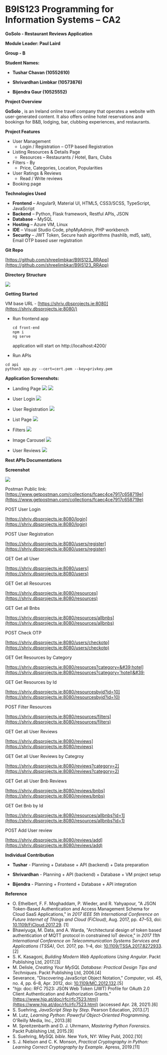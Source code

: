 # **B9IS123 Programming for Information Systems – CA2**

**GoSolo - Restaurant Reviews Application**

**Module Leader: Paul Laird**

**Group - B**

**Student Names:**

- **Tushar Chavan (10552610)**

- **Shrivardhan Limbkar (10573876)**

- **Bijendra Gaur (10525552)**

**Project Overview**

**GoSolo** , is an Ireland online travel company that operates a website with user-generated content. It also offers online hotel reservations and bookings for B&amp;B, lodging, bar, clubbing experiences, and restaurants.

**Project Features**

- User Management
  - Login / Registration – OTP based Registration
- Listing Resources &amp; Details Page
  - Resources – Restaurants / Hotel, Bars, Clubs
- Filters - By
  - Price, Categories, Location, Popularities
- User Ratings &amp; Reviews
  - Read / Write reviews
- Booking page

**Technologies Used**

- **Frontend** – Angular9, Material UI, HTML5, CSS3/SCSS, TypeScript, JavaScript
- **Backend** – Python, Flask framework, Restful APIs, JSON
- **Database** – MySQL
- **Hosting** – Azure VM, Linux
- **IDE** – Visual Studio Code, phpMyAdmin, PHP workbench
- **Security** – JWT Token, Secure hash algorithms (hashlib, md5, salt), Email OTP based user registration

**Git Repo**

[https://github.com/shreelimbkar/B9IS123_RRApp](https://github.com/shreelimbkar/B9IS123_RRApp)

**Directory Structure**

![](directory_str.png)

**Getting Started**

VM base URL - [https://shriv.dbsprojects.ie:8080](https://shriv.dbsprojects.ie:8080/)

- Run frontend app

  ```
  cd front-end
  npm i
  ng serve
  ```

  application will start on http://localhost:4200/

- Run APIs

```
cd api
python3 app.py --cert=cert.pem --key=privkey.pem
```

**Application Screenshots:**

- Landing Page
  ![](./screenshots/landing_page.png)
  ![](./screenshots/landing_page1.png)

- User Login
  ![](./screenshots/user_login.png)

- User Registration
  ![](./screenshots/user_registration.png)

- List Page
  ![](./screenshots/listing_filters.png)

- Filters
  ![](./screenshots/filters.png)

- Image Carousel
  ![](./screenshots/gallary_page.png)

- User Reviews
  ![](./screenshots/user_review.png)

**Rest APIs Documentations**

**Screenshot**

![](restapi_documentation.png)

Postman Public link:[https://www.getpostman.com/collections/fcaec4ce7917c658719e](https://www.getpostman.com/collections/fcaec4ce7917c658719e)

POST User Login

[https://shriv.dbsprojects.ie:8080/login](https://shriv.dbsprojects.ie:8080/login)

POST User Registration

[https://shriv.dbsprojects.ie:8080/users/register](https://shriv.dbsprojects.ie:8080/users/register)

GET Get all User

[https://shriv.dbsprojects.ie:8080/users](https://shriv.dbsprojects.ie:8080/users)

GET Get all Resources

[https://shriv.dbsprojects.ie:8080/resources](https://shriv.dbsprojects.ie:8080/resources)

GET Get all Bnbs

[https://shriv.dbsprojects.ie:8080/resources/allbnbs](https://shriv.dbsprojects.ie:8080/resources/allbnbs)

POST Check OTP

[https://shriv.dbsprojects.ie:8080/users/checkotp](https://shriv.dbsprojects.ie:8080/users/checkotp)

GET Get Resources by Category

[https://shriv.dbsprojects.ie:8080/resources?category=&#39;hotel](https://shriv.dbsprojects.ie:8080/resources?category='hotel)&#39;

GET Get Resources by Id

[https://shriv.dbsprojects.ie:8080/resourcesbyid?id=10](https://shriv.dbsprojects.ie:8080/resourcesbyid?id=10)

POST Filter Resources

[https://shriv.dbsprojects.ie:8080/resources/filters](https://shriv.dbsprojects.ie:8080/resources/filters)

GET Get all User Reviews

[https://shriv.dbsprojects.ie:8080/reviews](https://shriv.dbsprojects.ie:8080/reviews)

GET Get all User Reviews by Categroy

[https://shriv.dbsprojects.ie:8080/reviews?category=2](https://shriv.dbsprojects.ie:8080/reviews?category=2)

GET Get all User Bnb Reviews

[https://shriv.dbsprojects.ie:8080/reviews/bnbs](https://shriv.dbsprojects.ie:8080/reviews/bnbs)

GET Get Bnb by Id

[https://shriv.dbsprojects.ie:8080/resources/allbnbs?id=1](https://shriv.dbsprojects.ie:8080/resources/allbnbs?id=1)

POST Add User review

[https://shriv.dbsprojects.ie:8080/reviews/add](https://shriv.dbsprojects.ie:8080/reviews/add)

**Individual Contribution**

- **Tushar** - Planning + Database + API (backend) + Data preparation

- **Shrivardhan** - Planning + API (backend) + Database + VM project setup

- **Bijendra** - Planning + Frontend + Database + API integration

**Reference**

- O. Ethelbert, F. F. Moghaddam, P. Wieder, and R. Yahyapour, &quot;A JSON Token-Based Authentication and Access Management Schema for Cloud SaaS Applications,&quot; in _2017 IEEE 5th International Conference on Future Internet of Things and Cloud (FiCloud)_, Aug. 2017, pp. 47–53, doi: [10.1109/FiCloud.2017.29](https://doi.org/10.1109/FiCloud.2017.29). [1]
- Bhawiyuga, M. Data, and A. Warda, &quot;Architectural design of token based authentication of MQTT protocol in constrained IoT device,&quot; in _2017 11th International Conference on Telecommunication Systems Services and Applications (TSSA)_, Oct. 2017, pp. 1–4, doi: [10.1109/TSSA.2017.8272933](https://doi.org/10.1109/TSSA.2017.8272933). [2]
- S. K. Kasagoni, _Building Modern Web Applications Using Angular_. Packt Publishing Ltd, 2017.[3]
- M. Delisle, _Creating Your MySQL Database: Practical Design Tips and Techniques_. Packt Publishing Ltd, 2006.[4]
- Severance, &quot;Discovering JavaScript Object Notation,&quot; _Computer_, vol. 45, no. 4, pp. 6–8, Apr. 2012, doi: [10.1109/MC.2012.132](https://doi.org/10.1109/MC.2012.132).[5]
- &quot;hjp: doc: RFC 7523: JSON Web Token (JWT) Profile for OAuth 2.0 Client Authentication and Authorization Grants.&quot; [https://www.hjp.at/doc/rfc/rfc7523.html](https://www.hjp.at/doc/rfc/rfc7523.html) (accessed Apr. 28, 2021).[6]
- S. Suehring, _JavaScript Step by Step_. Pearson Education, 2013.[7]
- M. Lutz, _Learning Python: Powerful Object-Oriented Programming_. O&#39;Reilly Media, Inc., 2013.[8]
- M. Spreitzenbarth and D. J. Uhrmann, _Mastering Python Forensics_. Packt Publishing Ltd, 2015.[9]
- S. Suehring, _MySQL bible_. New York, NY: Wiley Publ, 2002.[10]
- S. J. Nielson and C. K. Monson, _Practical Cryptography in Python: Learning Correct Cryptography by Example_. Apress, 2019.[11]
